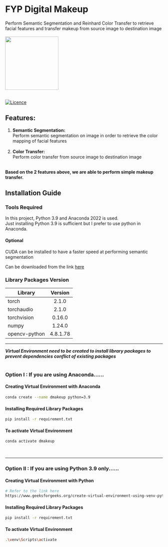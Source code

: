 # FYP Digital Makeup

Perform Semantic Segmentation and Reinhard Color Transfer to retrieve facial features and transfer makeup from source image to destination image<br><br>
<img src="https://github.com/zijian99/FYP_DigitalMakeup/assets/92379986/542392bc-67b3-4750-9bbe-8f7eb78dc17e" width="170" height="170"><br><br>

[![Licence](https://img.shields.io/badge/LICENSE-MIT-green.svg?style=for-the-badge)](https://github.com/zijian99/FYP_DigitalMakeup/blob/main/LICENSE)


## Features:
1. **Semantic Segmentation:**<br>
Perform semantic segmentation on image in order to retrieve the color mapping of facial features<br><br>
2. **Color Transfer:**<br>
Perform color transfer from source image to destination image<br><br>

**Based on the 2 features above, we are able to perform simple makeup transfer.**


## Installation Guide

### Tools Required
In this project, Python 3.9 and Anaconda 2022 is used.<br>
Just installing Python 3.9 is sufficient but I prefer to use python in Anaconda.<br>

#### Optional
CUDA can be installed to have a faster speed at performing semantic segmentation

Can be downloaded from the link [here](https://developer.nvidia.com/cuda-11-8-0-download-archive)


### Library Packages Version
| Library       | Version       | 
| ------------- |:-------------:| 
| torch         | 2.1.0         | 
| torchaudio    | 2.1.0         | 
| torchvision   | 0.16.0        | 
| numpy         | 1.24.0        | 
| opencv-python | 4.8.1.78      | 

------

***Virtual Environment need to be created to install library packages to prevent dependencies conflict of existing packages***<br><br>

### Option I : If you are using Anaconda......
#### Creating Virtual Environment with Anaconda
```bash
conda create --name dmakeup python=3.9
```
#### Installing Required Library Packages 
```bash
pip install -r requirement.txt
```
#### To activate Virtual Environment
```bash
conda activate dmakeup
```
<br>

------

### Option II : If you are using Python 3.9 only......
#### Creating Virtual Environment with Python
```bash
# Refer to the link here
https://www.geeksforgeeks.org/create-virtual-environment-using-venv-python/ 
```
#### Installing Required Library Packages 
```bash
pip install -r requirement.txt
```
#### To activate Virtual Environment
```bash
.\venv\Scripts\activate
```

<br>
